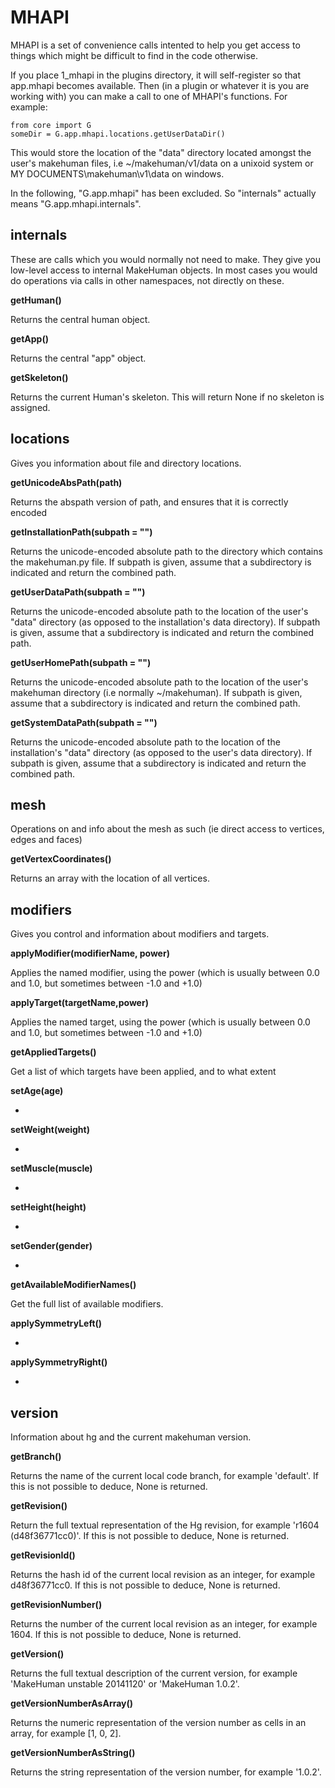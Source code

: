 # MHAPI

MHAPI is a set of convenience calls intented to help you get access to things which might be difficult to find in the code otherwise.

If you place 1_mhapi in the plugins directory, it will self-register so that app.mhapi becomes available. Then (in a plugin or whatever
it is you are working with) you can make a call to one of MHAPI's functions. For example:

    from core import G
    someDir = G.app.mhapi.locations.getUserDataDir()

This would store the location of the "data" directory located amongst the user's makehuman files, i.e ~/makehuman/v1/data on a unixoid
system or MY DOCUMENTS\makehuman\v1\data on windows. 

In the following, "G.app.mhapi" has been excluded. So "internals" actually means "G.app.mhapi.internals".

## internals

These are calls which you would normally not need to make. They give you low-level access to internal MakeHuman objects. In most cases 
you would do operations via calls in other namespaces, not directly on these. 

**getHuman()**

Returns the central human object.

**getApp()**

Returns the central "app" object.

**getSkeleton()**

Returns the current Human's skeleton. This will return None if no skeleton is assigned.

## locations

Gives you information about file and directory locations. 

**getUnicodeAbsPath(path)**

Returns the abspath version of path, and ensures that it is correctly encoded

**getInstallationPath(subpath = "")**

Returns the unicode-encoded absolute path to the directory which contains the makehuman.py file. If subpath is given, assume that a subdirectory is indicated and return the combined path.

**getUserDataPath(subpath = "")**

Returns the unicode-encoded absolute path to the location of the user's "data" directory (as opposed to the installation's data directory). If subpath is given, assume that a subdirectory is indicated and return the combined path.

**getUserHomePath(subpath = "")**

Returns the unicode-encoded absolute path to the location of the user's makehuman directory (i.e normally ~/makehuman). If subpath is given, assume that a subdirectory is indicated and return the combined path.

**getSystemDataPath(subpath = "")**

Returns the unicode-encoded absolute path to the location of the installation's "data" directory (as opposed to the user's data directory). If subpath is given, assume that a subdirectory is indicated and return the combined path.

## mesh

Operations on and info about the mesh as such (ie direct access to vertices, edges and faces)

**getVertexCoordinates()**

Returns an array with the location of all vertices.

## modifiers

Gives you control and information about modifiers and targets.

**applyModifier(modifierName, power)**

Applies the named modifier, using the power (which is usually between 0.0 and 1.0, but sometimes between -1.0 and +1.0)

**applyTarget(targetName,power)**

Applies the named target, using the power (which is usually between 0.0 and 1.0, but sometimes between -1.0 and +1.0)

**getAppliedTargets()**

Get a list of which targets have been applied, and to what extent

**setAge(age)**

-

**setWeight(weight)**

-

**setMuscle(muscle)**

-

**setHeight(height)**

-

**setGender(gender)**

-

**getAvailableModifierNames()**

Get the full list of available modifiers. 

**applySymmetryLeft()**

-

**applySymmetryRight()**

-

## version

Information about hg and the current makehuman version.

**getBranch()**

Returns the name of the current local code branch, for example 'default'. If this is not possible to deduce, None is returned.

**getRevision()**

Return the full textual representation of the Hg revision, for example 'r1604 (d48f36771cc0)'. If this is not possible to deduce, None is returned.

**getRevisionId()**

Returns the hash id of the current local revision as an integer, for example d48f36771cc0. If this is not possible to deduce, None is returned.

**getRevisionNumber()**

Returns the number of the current local revision as an integer, for example 1604. If this is not possible to deduce, None is returned.

**getVersion()**

Returns the full textual description of the current version, for example 'MakeHuman unstable 20141120' or 'MakeHuman 1.0.2'.

**getVersionNumberAsArray()**

Returns the numeric representation of the version number as cells in an array, for example [1, 0, 2].

**getVersionNumberAsString()**

Returns the string representation of the version number, for example '1.0.2'.


